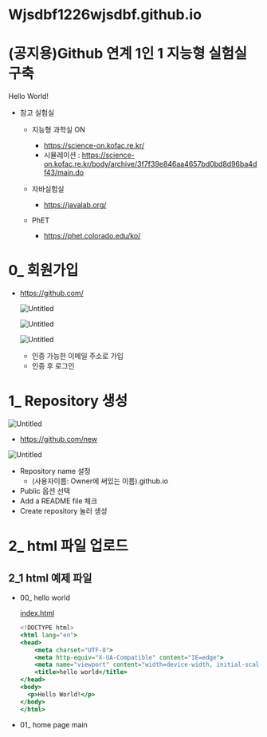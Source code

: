 # Wjsdbf1226wjsdbf.github.io
# (공지용)Github 연계 1인 1 지능형 실험실 구축
<!DOCTYPE html>
<html lang="en">
<head>
	<meta charset="UTF-8">
	<meta http-equiv="X-UA-Compatible" content="IE=edge">
	<meta name="viewport" content="width=device-width, initial-scale=1.0">
	<title>hello world</title>
</head>
<body>
  <p>Hello World!</p>
</body>
</html>

- 참고 실험실
    - 지능형 과학실 ON
        - https://science-on.kofac.re.kr/
        - 시뮬레이션 : https://science-on.kofac.re.kr/body/archive/3f7f39e846aa4657bd0bd8d96ba4df43/main.do
        
    - 자바실험실
        - https://javalab.org/
        
    - PhET
        - https://phet.colorado.edu/ko/
    

# 0_ 회원가입

- https://github.com/
    
    ![Untitled](https://prod-files-secure.s3.us-west-2.amazonaws.com/3c627d99-7d82-45c7-a3e0-fe3bcc22a53b/9e7ba4ff-0f16-41d6-8d59-dd5186a571cd/Untitled.png)
    
    ![Untitled](https://prod-files-secure.s3.us-west-2.amazonaws.com/3c627d99-7d82-45c7-a3e0-fe3bcc22a53b/d2f6bf10-d38a-42e2-8131-46255f5ac961/Untitled.png)
    
    ![Untitled](https://prod-files-secure.s3.us-west-2.amazonaws.com/3c627d99-7d82-45c7-a3e0-fe3bcc22a53b/de71c2f3-7899-4bd6-a5d8-bdcf85bff0f0/Untitled.png)
    
    - 인증 가능한 이메일 주소로 가입
    - 인증 후 로그인

# 1_ Repository 생성

![Untitled](https://prod-files-secure.s3.us-west-2.amazonaws.com/3c627d99-7d82-45c7-a3e0-fe3bcc22a53b/fff3fa4e-b15b-4aab-8259-eaca9830eebe/Untitled.png)

- https://github.com/new

![Untitled](https://prod-files-secure.s3.us-west-2.amazonaws.com/3c627d99-7d82-45c7-a3e0-fe3bcc22a53b/490a2352-1d98-408e-9b4a-4f47bf0f03d1/Untitled.png)

- Repository name 설정
    - (사용자이름: Owner에 써있는 이름).github.io
- Public 옵션 선택
- Add a README file 체크
- Create repository 눌러 생성

# 2_ html 파일 업로드

## 2_1 html 예제 파일

- 00_ hello world
    
    [index.html](https://prod-files-secure.s3.us-west-2.amazonaws.com/3c627d99-7d82-45c7-a3e0-fe3bcc22a53b/6304f5a1-0f98-46eb-82a4-5590ecee9634/index.html)
    
    ```jsx
    <!DOCTYPE html>
    <html lang="en">
    <head>
    	<meta charset="UTF-8">
    	<meta http-equiv="X-UA-Compatible" content="IE=edge">
    	<meta name="viewport" content="width=device-width, initial-scale=1.0">
    	<title>hello world</title>
    </head>
    <body>
      <p>Hello World!</p>
    </body>
    </html>
    ```
    
- 01_ home page main
